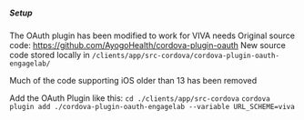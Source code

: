 ##### Setup

The OAuth plugin has been modified to work for VIVA needs
Original source code: https://github.com/AyogoHealth/cordova-plugin-oauth
New source code stored locally in `/clients/app/src-cordova/cordova-plugin-oauth-engagelab/`

Much of the code supporting iOS older than 13 has been removed

Add the OAuth Plugin like this:
`cd ./clients/app/src-cordova`
`cordova plugin add ./cordova-plugin-oauth-engagelab --variable URL_SCHEME=viva`

